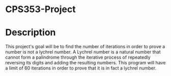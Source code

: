 # CPS353-Project

 # Description
 This project's goal will be to find the number of iterations in order to prove a number is not a lychrel number. A Lychrel number is a natural number that cannot form a palindrome through the iterative process of repeatedly reversing its digits and adding the resulting numbers.
 This program will have a limit of 60 iterations in order to prove that it is in fact a lychrel number.
